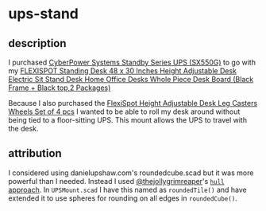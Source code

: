 # ups-stand

## description
I purchased [CyberPower Systems Standby Series UPS (SX550G)](https://www.microcenter.com/product/319826/cyberpower-systems-standby-series-ups-(sx550g))
to go with my [FLEXISPOT Standing Desk 48 x 30 Inches Height Adjustable Desk Electric Sit Stand Desk Home Office Desks Whole Piece Desk Board (Black Frame + Black top,2 Packages)](https://www.amazon.com/gp/product/B07H2W9Y3W/ref=ppx_yo_dt_b_asin_title_o02_s00?ie=UTF8&psc=1)

Because I also purchased the [FlexiSpot Height Adjustable Desk Leg Casters Wheels Set of 4 pcs](https://www.amazon.com/gp/product/B0732QT98V/ref=ppx_yo_dt_b_asin_title_o01_s00?ie=UTF8&psc=1) I wanted to be able to roll my desk around without being tied to a floor-sitting UPS. This mount allows the UPS to travel with the desk.

## attribution
I considered using danielupshaw.com's roundedcube.scad but it was more powerful than I needed.
Instead I used [@thejollygrimreaper](https://www.youtube.com/@thejollygrimreaper)'s [`hull` approach](https://www.youtube.com/watch?v=gKOkJWiTgAY).
In `UPSMount.scad` I have this named as `roundedTile()` and have extended it to use spheres for rounding on all edges in `roundedCube()`.